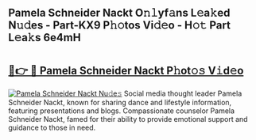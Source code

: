 ## Pamela Schneider Nackt O𝚗𝚕yf𝚊ns L𝚎a𝚔ed N𝚞𝚍es - Part-KX9 P𝚑𝚘tos Vi𝚍𝚎o - H𝚘𝚝 Part L𝚎a𝚔s 6e4mH

# <h2><a href="http://kf5f9z.oniu.top/?m=Pamela+Schneider+Nackt">🔗👉 🔴 Pamela Schneider Nackt P𝚑ot𝚘𝚜 V𝚒d𝚎o</a></h2>

[![Pamela Schneider Nackt Nu𝚍e𝚜](https://i.imgur.com/0qMVB7G.gif)](http://kf5f9z.oniu.top/?m=Pamela+Schneider+Nackt)
Social media thought leader Pamela Schneider Nackt, known for sharing dance and lifestyle information, featuring presentations and blogs. Compassionate counselor Pamela Schneider Nackt, famed for their ability to provide emotional support and guidance to those in need.  
